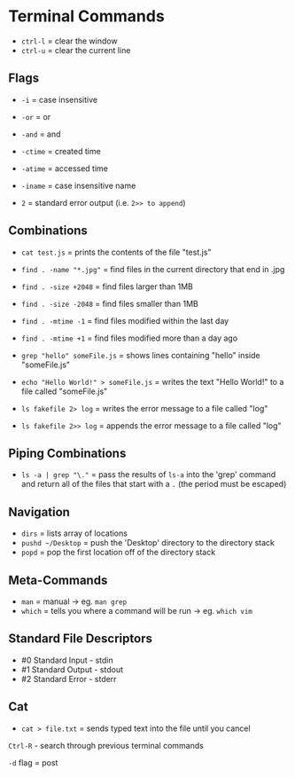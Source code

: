 # Terminal Commands

* `ctrl-l` = clear the window
* `ctrl-u` = clear the current line


## Flags

* `-i` = case insensitive
* `-or` = or
* `-and` = and

* `-ctime` = created time
* `-atime` = accessed time
* `-iname` = case insensitive name

* `2` = standard error output (i.e. `2>> to append`)

## Combinations

* `cat test.js` = prints the contents of the file "test.js"
* `find . -name "*.jpg"` = find files in the current directory that end in .jpg
* `find . -size +2048` = find files larger than 1MB
* `find . -size -2048` = find files smaller than 1MB
* `find . -mtime -1` = find files modified within the last day
* `find . -mtime +1` = find files modified more than a day ago

* `grep "hello" someFile.js` = shows lines containing "hello" inside "someFile.js"

* `echo "Hello World!" > someFile.js` = writes the text "Hello World!" to a file called "someFile.js"

* `ls fakefile 2> log` = writes the error message to a file called "log"
* `ls fakefile 2>> log` = appends the error message to a file called "log"

## Piping Combinations

* `ls -a | grep "\."` = pass the results of `ls-a` into the 'grep' command and return all of the files that start with a `.` (the period must be escaped)



## Navigation

* `dirs` = lists array of locations
* `pushd ~/Desktop` = push the 'Desktop' directory to the directory stack
* `popd` = pop the first location off of the directory stack


## Meta-Commands

* `man` = manual -> eg. `man grep`
* `which` = tells you where a command will be run -> eg. `which vim`

## Standard File Descriptors

* #0 Standard Input - stdin
* #1 Standard Output - stdout
* #2 Standard Error - stderr

## Cat

* `cat > file.txt` = sends typed text into the file until you cancel

`Ctrl-R` - search through previous terminal commands



`-d` flag = post
